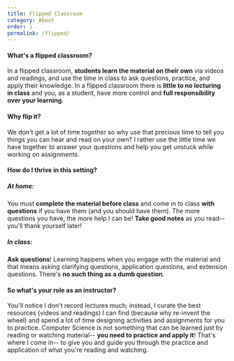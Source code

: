 ```yaml
---
title: Flipped Classroom
category: About
order: 1
permalink: /flipped/
---
```

#### What's a flipped classroom?
In a flipped classroom, **students learn the material on their own** via videos and readings, and use the time in class to ask questions, practice, and apply their knowledge. In a flipped classroom there is **little to no lecturing in class** and you, as a student, have more control and **full responsibility over your learning**.

#### Why flip it?
We don't get a lot of time together so why use that precious time to tell you things you can hear and read on your own? I rather use the little time we have together to answer your questions and help you get unstuck while working on assignments.

#### How do I thrive in this setting?

##### *At home:*
You must **complete the material before class** and come in to class **with questions** if you have them (and you should have them). The more questions you have, the more help I can be! **Take good notes** as you read-- you'll thank yourself later!

##### *In class:*
**Ask questions**! Learning happens when you engage with the material and that means asking clarifying questions, application questions, and extension questions. There's **no such thing as a dumb question**.

#### So what's your role as an instructor?
You'll notice I don't record lectures much; instead, I curate the best resources (videos and readings) I can find (because why re-invent the wheel) and spend a lot of time designing activities and assignments for you to practice. Computer Science is not something that can be learned just by reading or watching material-- **you need to practice and apply it**! That's where I come in-- to give you and guide you through the practice and application of what you're reading and watching.